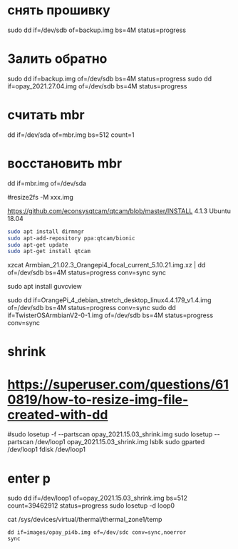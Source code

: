 # снять прошивку
sudo dd if=/dev/sdb of=backup.img  bs=4M status=progress

# Залить обратно
sudo dd if=backup.img of=/dev/sdb bs=4M status=progress
sudo dd if=opay_2021.27.04.img of=/dev/sdb bs=4M status=progress

# считать mbr
dd if=/dev/sda of=mbr.img bs=512 count=1
# восстановить mbr
dd if=mbr.img of=/dev/sda

#resize2fs -M xxx.img

https://github.com/econsysqtcam/qtcam/blob/master/INSTALL
4.1.3 Ubuntu 18.04
```bash
sudo apt install dirmngr
sudo apt-add-repository ppa:qtcam/bionic
sudo apt-get update
sudo apt-get install qtcam
```

xzcat Armbian_21.02.3_Orangepi4_focal_current_5.10.21.img.xz | dd of=/dev/sdb bs=4M status=progress conv=sync
sync

sudo apt install guvcview

sudo dd if=OrangePi_4_debian_stretch_desktop_linux4.4.179_v1.4.img of=/dev/sdb bs=4M status=progress conv=sync
sudo dd if=TwisterOSArmbianV2-0-1.img of=/dev/sdb bs=4M status=progress conv=sync

# shrink
# https://superuser.com/questions/610819/how-to-resize-img-file-created-with-dd
#sudo losetup -f --partscan opay_2021.15.03_shrink.img
sudo losetup --partscan /dev/loop1 opay_2021.15.03_shrink.img
lsblk
sudo gparted /dev/loop1
fdisk /dev/loop1
# enter p
sudo dd if=/dev/loop1 of=opay_2021.15.03_shrink.img bs=512 count=39462912 status=progress
sudo losetup -d loop0

cat /sys/devices/virtual/thermal/thermal_zone1/temp

```
dd if=images/opay_pi4b.img of=/dev/sdc conv=sync,noerror
sync
```
